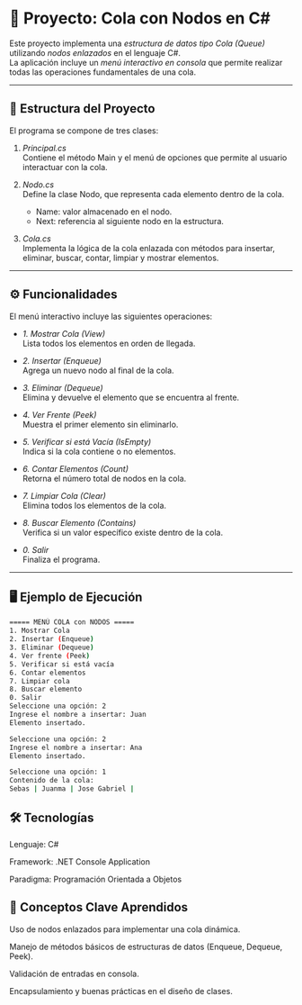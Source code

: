 # 📌 Proyecto: Cola con Nodos en C#

Este proyecto implementa una *estructura de datos tipo Cola (Queue)* utilizando *nodos enlazados* en el lenguaje C#.  
La aplicación incluye un *menú interactivo en consola* que permite realizar todas las operaciones fundamentales de una cola.

---

## 📂 Estructura del Proyecto

El programa se compone de tres clases:

1. *Principal.cs*  
   Contiene el método Main y el menú de opciones que permite al usuario interactuar con la cola.

2. *Nodo.cs*  
   Define la clase Nodo, que representa cada elemento dentro de la cola.  
   - Name: valor almacenado en el nodo.  
   - Next: referencia al siguiente nodo en la estructura.  

3. *Cola.cs*  
   Implementa la lógica de la cola enlazada con métodos para insertar, eliminar, buscar, contar, limpiar y mostrar elementos.

---

## ⚙️ Funcionalidades

El menú interactivo incluye las siguientes operaciones:

- *1. Mostrar Cola (View)*  
  Lista todos los elementos en orden de llegada.  

- *2. Insertar (Enqueue)*  
  Agrega un nuevo nodo al final de la cola.  

- *3. Eliminar (Dequeue)*  
  Elimina y devuelve el elemento que se encuentra al frente.  

- *4. Ver Frente (Peek)*  
  Muestra el primer elemento sin eliminarlo.  

- *5. Verificar si está Vacía (IsEmpty)*  
  Indica si la cola contiene o no elementos.  

- *6. Contar Elementos (Count)*  
  Retorna el número total de nodos en la cola.  

- *7. Limpiar Cola (Clear)*  
  Elimina todos los elementos de la cola.  

- *8. Buscar Elemento (Contains)*  
  Verifica si un valor específico existe dentro de la cola.  

- *0. Salir*  
  Finaliza el programa.  

---

## 🖥️ Ejemplo de Ejecución

```bash
===== MENÚ COLA con NODOS =====
1. Mostrar Cola
2. Insertar (Enqueue)
3. Eliminar (Dequeue)
4. Ver frente (Peek)
5. Verificar si está vacía
6. Contar elementos
7. Limpiar cola
8. Buscar elemento
0. Salir
Seleccione una opción: 2
Ingrese el nombre a insertar: Juan
Elemento insertado.

Seleccione una opción: 2
Ingrese el nombre a insertar: Ana
Elemento insertado.

Seleccione una opción: 1
Contenido de la cola:
Sebas | Juanma | Jose Gabriel |
```

## 🛠️ Tecnologías
Lenguaje: C#

Framework: .NET Console Application

Paradigma: Programación Orientada a Objetos

## 📘 Conceptos Clave Aprendidos 

Uso de nodos enlazados para implementar una cola dinámica.

Manejo de métodos básicos de estructuras de datos (Enqueue, Dequeue, Peek).

Validación de entradas en consola.

Encapsulamiento y buenas prácticas en el diseño de clases.